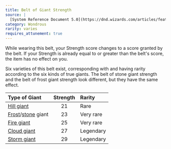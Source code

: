 ```yaml
---
title: Belt of Giant Strength
source: |
  [System Reference Document 5.0](https://dnd.wizards.com/articles/features/systems-reference-document-srd)
category: Wondrous
rarity: varies
requires_attunement: true
---
```


While wearing this belt, your Strength score changes to a score granted by the belt. If your Strength is already equal to or greater than the belt's score, the item has no effect on you.

Six varieties of this belt exist, corresponding with and having rarity according to the six kinds of true giants. The belt of stone giant strength and the belt of frost giant strength look different, but they have the same effect.

| Type of Giant                                                         | Strength | Rarity    |
|:----------------------------------------------------------------------|:--------:|:----------|
| [Hill giant](/monsters/giant-hill/)                                   |    21    | Rare      |
| [Frost](/monsters/giant-frost/)/[stone](/monsters/giant-stone/) giant |    23    | Very rare |
| [Fire giant](/monsters/giant-fire/)                                   |    25    | Very rare |
| [Cloud giant](/monsters/giant-cloud/)                                 |    27    | Legendary |
| [Storm giant](/monsters/giant-storm/)                                 |    29    | Legendary |
